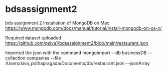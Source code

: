 # bdsassignment2
bds assignment 2
Installation of MongoDB on Mac 
https://www.mongodb.com/docs/manual/tutorial/install-mongodb-on-os-x/

Required dataset uploaded
https://github.com/psiva1/bdsassignment2/blob/main/restaurant.json

Imported the json with the command 
mongoimport --db businessDB --collection companies --file /Users/siva_pothapragada/Documents/db/restaurant.json --jsonArray


